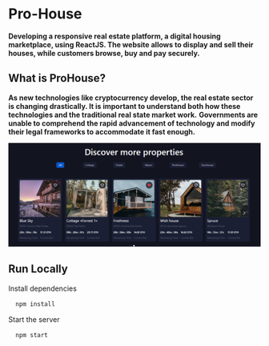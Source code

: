 # Pro-House

**Developing a responsive real estate platform, a digital housing marketplace, using ReactJS. The website allows to display and sell their houses, while customers browse, buy and pay securely.**

## What is ProHouse?

**As new technologies like cryptocurrency develop, the real estate sector is changing drastically. It is important to understand both how these technologies and the traditional real state market work.**
**Governments are unable to comprehend the rapid advancement of technology and modify their legal frameworks to accommodate it fast enough.**

![alt text](public/image.png)

## Run Locally

Install dependencies

```bash
  npm install
```

Start the server

```bash
  npm start
```